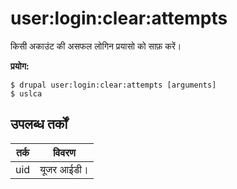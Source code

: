# user:login:clear:attempts
किसी अकाउंट की असफल लोगिन प्रयासो को साफ़ करें।

**प्रयोग:**
```
$ drupal user:login:clear:attempts [arguments] 
$ uslca  
```

## उपलब्ध तर्कों
तर्क | विवरण
---------|-------------
uid | यूजर आईडी।
